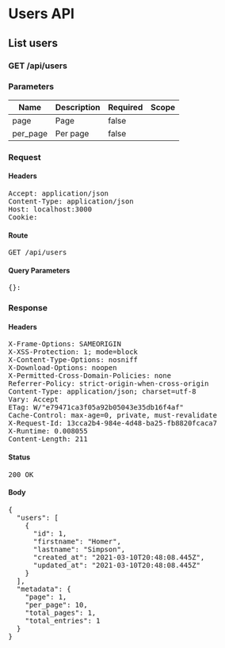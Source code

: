 # Users API

## List users

### GET /api/users

### Parameters

| Name | Description | Required | Scope |
|------|-------------|----------|-------|
| page | Page | false |  |
| per_page | Per page | false |  |

### Request

#### Headers

<pre>Accept: application/json
Content-Type: application/json
Host: localhost:3000
Cookie: </pre>

#### Route

<pre>GET /api/users</pre>

#### Query Parameters

<pre>{}: </pre>

### Response

#### Headers

<pre>X-Frame-Options: SAMEORIGIN
X-XSS-Protection: 1; mode=block
X-Content-Type-Options: nosniff
X-Download-Options: noopen
X-Permitted-Cross-Domain-Policies: none
Referrer-Policy: strict-origin-when-cross-origin
Content-Type: application/json; charset=utf-8
Vary: Accept
ETag: W/&quot;e79471ca3f05a92b05043e35db16f4af&quot;
Cache-Control: max-age=0, private, must-revalidate
X-Request-Id: 13cca2b4-984e-4d48-ba25-fb8820fcaca7
X-Runtime: 0.008055
Content-Length: 211</pre>

#### Status

<pre>200 OK</pre>

#### Body

<pre>{
  "users": [
    {
      "id": 1,
      "firstname": "Homer",
      "lastname": "Simpson",
      "created_at": "2021-03-10T20:48:08.445Z",
      "updated_at": "2021-03-10T20:48:08.445Z"
    }
  ],
  "metadata": {
    "page": 1,
    "per_page": 10,
    "total_pages": 1,
    "total_entries": 1
  }
}</pre>
